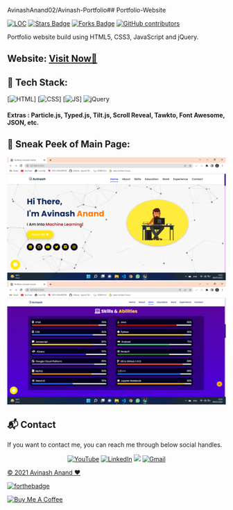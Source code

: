 AvinashAnand02/Avinash-Portfolio## Portfolio-Website

<a href="https://github.com/AvinashAnand02/Avinash-Portfolio"><img src="https://sloc.xyz/github/AvinashAnand02/Avinash-Portfolio" alt="LOC"/></a>
<a href="https://github.com/AvinashAnand02/Avinash-Portfolio"><img src="https://img.shields.io/github/stars/AvinashAnand02/Avinash-Portfolio" alt="Stars Badge"/></a>
<a href="https://github.com/AvinashAnand02/Avinash-Portfolio/network/members"><img src="https://img.shields.io/github/forks/AvinashAnand02/Avinash-Portfolio" alt="Forks Badge"/></a>
<a href="https://github.com/AvinashAnand02/Avinash-Portfolio/graphs/contributors"><img alt="GitHub contributors" src="https://img.shields.io/github/contributors/AvinashAnand02/Avinash-Portfolio?color=2b9348"></a>

Portfolio website build using HTML5, CSS3, JavaScript and jQuery.

<h2> Website: 
<a href="https://avinash02.netlify.app/" target="_blank">Visit Now🚀</a>
</h2> 

## 📌 Tech Stack:
[![HTML](https://img.shields.io/badge/html5%20-%23E34F26.svg?&style=for-the-badge&logo=html5&logoColor=white)]
[![CSS](https://img.shields.io/badge/css3%20-%231572B6.svg?&style=for-the-badge&logo=css3&logoColor=white)]
[![JS](https://img.shields.io/badge/javascript%20-%23323330.svg?&style=for-the-badge&logo=javascript&logoColor=%23F7DF1E)]
<img alt="jQuery" src="https://img.shields.io/badge/jquery-%230769AD.svg?style=for-the-badge&logo=jquery&logoColor=white"/>

#### Extras : Particle.js, Typed.js, Tilt.js, Scroll Reveal, Tawkto, Font Awesome, JSON, etc.

## 📌 Sneak Peek of Main Page:
![mockup720](https://github.com/AvinashAnand02/Avinash-Portfolio/blob/main/assests/images/Screenshot%20(214).png)
![skillsmockup](https://github.com/AvinashAnand02/Avinash-Portfolio/blob/main/assests/images/Screenshot%20(215).png)


<h2>📬 Contact</h2>

If you want to contact me, you can reach me through below social handles.

<div align="center">

<a  href="https://www.youtube.com/channel/UCmqNIRWLzwhPCuZUYd5Oxeg" target="_blank"><img alt="YouTube" src="https://img.shields.io/badge/Youtube-%23FF0000.svg?style=for-the-badge&logo=YouTube&logoColor=white" /></a>
<a  href="https://www.linkedin.com/in/avinash-anand02/" target="_blank"><img alt="LinkedIn" src="https://img.shields.io/badge/linkedin%20-%230077B5.svg?&style=for-the-badge&logo=linkedin&logoColor=white" /></a>
<a href="https://twitter.com/Avinash52870643" target="_blank"><img src="https://img.shields.io/badge/twitter-%2300acee.svg?&style=for-the-badge&logo=twitter&logoColor=white&alt=twitter" /></a>
<a href="mailto:avinashmgr53@gmail.com"><img  alt="Gmail" src="https://img.shields.io/badge/Gmail-D14836?style=for-the-badge&logo=gmail&logoColor=white" />

</div>

© 2021 Avinash Anand ❤️


[![forthebadge](https://forthebadge.com/images/badges/built-with-love.svg)](https://forthebadge.com)

<a href="https://www.buymeacoffee.com/avinash02" target="_blank"><img src="https://cdn.buymeacoffee.com/buttons/v2/default-yellow.png" alt="Buy Me A Coffee" style="height: 45px !important;width: 180px !important;" ></a>
